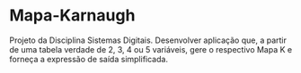 # Mapa-Karnaugh
 Projeto da Disciplina Sistemas Digitais. Desenvolver aplicação que, a partir de uma tabela verdade de 2, 3, 4 ou 5 variáveis, gere o respectivo Mapa K e forneça a expressão de saída simplificada.
